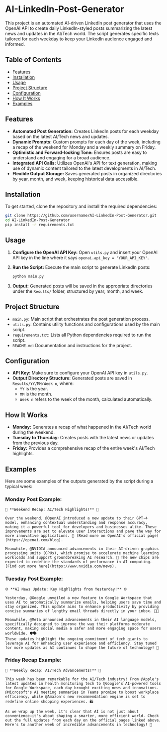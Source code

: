 # AI-LinkedIn-Post-Generator

This project is an automated AI-driven LinkedIn post generator that uses the OpenAI API to create daily LinkedIn-styled posts summarizing the latest news and updates in the AI/Tech world. The script generates specific texts tailored for each weekday to keep your LinkedIn audience engaged and informed.

## Table of Contents

- [Features](#features)
- [Installation](#installation)
- [Usage](#usage)
- [Project Structure](#project-structure)
- [Configuration](#configuration)
- [How It Works](#how-it-works)
- [Examples](#examples)

## Features

- **Automated Post Generation:** Creates LinkedIn posts for each weekday based on the latest AI/Tech news and updates.
- **Dynamic Prompts:** Custom prompts for each day of the week, including a recap of the weekend for Monday and a weekly summary on Friday.
- **Optimistic and Forward-looking Tone:** Ensures posts are easy to understand and engaging for a broad audience.
- **Integrated API Calls:** Utilizes OpenAI's API for text generation, making use of dynamic content tailored to the latest developments in AI/Tech.
- **Flexible Output Storage:** Saves generated posts in organized directories by year, month, and week, keeping historical data accessible.

## Installation

To get started, clone the repository and install the required dependencies:

```bash
git clone https://github.com/username/AI-LinkedIn-Post-Generator.git
cd AI-LinkedIn-Post-Generator
pip install -r requirements.txt
```

## Usage

1. **Configure the OpenAI API Key:** 
   Open `utils.py` and insert your OpenAI API key in the line where it says `openai.api_key = 'YOUR_API_KEY'`.

2. **Run the Script:**
   Execute the main script to generate LinkedIn posts:

   ```bash
   python main.py
   ```

3. **Output:**
   Generated posts will be saved in the appropriate directories under the `Results/` folder, structured by year, month, and week.

## Project Structure

- `main.py`: Main script that orchestrates the post generation process.
- `utils.py`: Contains utility functions and configurations used by the main script.
- `requirements.txt`: Lists all Python dependencies required to run the script.
- `README.md`: Documentation and instructions for the project.

## Configuration

- **API Key:** Make sure to configure your OpenAI API key in `utils.py`.
- **Output Directory Structure:** Generated posts are saved in `Results/YY/MM/Week n`, where:
  - `YY` is the year.
  - `MM` is the month.
  - `Week n` refers to the week of the month, calculated automatically.
 
## How It Works

- **Monday:** Generates a recap of what happened in the AI/Tech world during the weekend.
- **Tuesday to Thursday:** Creates posts with the latest news or updates from the previous day.
- **Friday:** Provides a comprehensive recap of the entire week's AI/Tech highlights.

## Examples

Here are some examples of the outputs generated by the script during a typical week:

### **Monday Post Example:**

```
🌟 **Weekend Recap: AI/Tech Highlights!** 🌟

Over the weekend, @OpenAI introduced a new update to their GPT-4 model, enhancing contextual understanding and response accuracy, making it a powerful tool for developers and businesses alike. These improvements are set to elevate user interactions and pave the way for more innovative applications. 🎉 [Read more on OpenAI's official page](https://openai.com/blog).

Meanwhile, @NVIDIA announced advancements in their AI-driven graphics processing units (GPUs), which promise to accelerate machine learning workloads and support groundbreaking AI research. 🚀 The new chips are expected to redefine the standards of performance in AI computing. [Find out more here](https://www.nvidia.com/news).
```

### **Tuesday Post Example:**

```
🌐 **AI News Update: Key Highlights from Yesterday!** 🌐

Yesterday, @Google unveiled a new feature in Google Workspace that uses AI to automatically summarize emails, helping users save time and stay organized. This update aims to enhance productivity by providing concise summaries of lengthy email threads directly in your inbox. 📧✨

Meanwhile, @Meta announced advancements in their AI language models, specifically designed to improve the way their platforms moderate content, making social media a safer and more engaging space for users worldwide. 🛡️🗣️
These updates highlight the ongoing commitment of tech giants to leverage AI for enhancing user experience and efficiency. Stay tuned for more updates as AI continues to shape the future of technology! 🚀
```

### **Friday Recap Example:**

```
📅 **Weekly Recap: AI/Tech Advancements!** 📅

This week has been remarkable for the AI/Tech industry! From @Apple's latest updates in health monitoring tech to @Google's AI-powered tools for Google Workspace, each day brought exciting news and innovations. @Microsoft's AI meeting summaries in Teams promise to boost workplace efficiency, while @Amazon's new recommendation engine is set to redefine online shopping experiences. 🛍️

As we wrap up the week, it's clear that AI is not just about convenience—it's about shaping a smarter, more efficient world. Check out the full updates from each day on the official pages linked above. Here's to another week of incredible advancements in technology! 🚀
```
